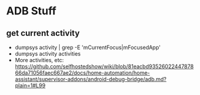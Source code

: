 # ADB Stuff
## get current activity
- dumpsys activity | grep -E 'mCurrentFocus|mFocusedApp'
- dumpsys activity activities
- More activities, etc:
  https://github.com/selfhostedshow/wiki/blob/81eacbd9352602244787866da71056faec667ae2/docs/home-automation/home-assistant/supervisor-addons/android-debug-bridge/adb.md?plain=1#L99


